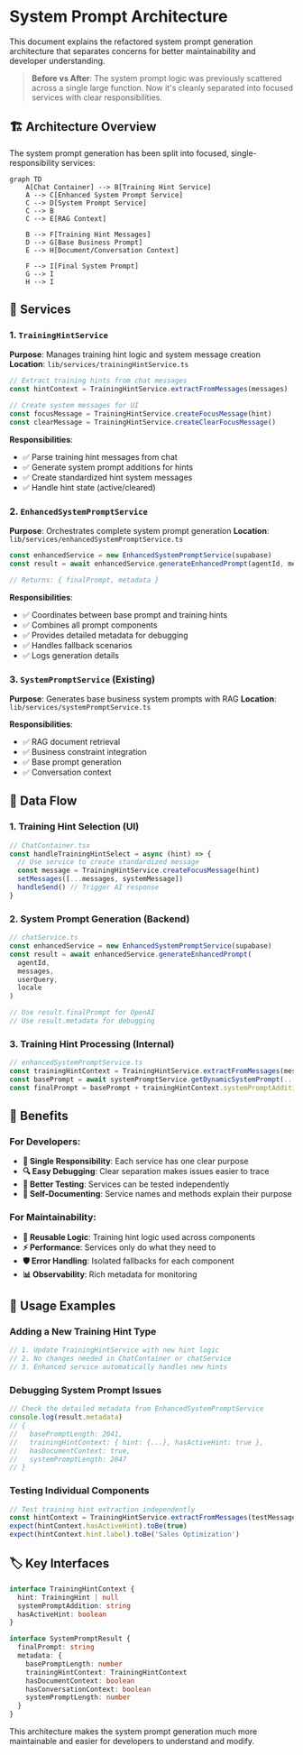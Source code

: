# System Prompt Architecture

This document explains the refactored system prompt generation architecture that separates concerns for better maintainability and developer understanding.

> **Before vs After**: The system prompt logic was previously scattered across a single large function. Now it's cleanly separated into focused services with clear responsibilities.

## 🏗️ Architecture Overview

The system prompt generation has been split into focused, single-responsibility services:

```mermaid
graph TD
    A[Chat Container] --> B[Training Hint Service]
    A --> C[Enhanced System Prompt Service]
    C --> D[System Prompt Service]
    C --> B
    C --> E[RAG Context]
    
    B --> F[Training Hint Messages]
    D --> G[Base Business Prompt]
    E --> H[Document/Conversation Context]
    
    F --> I[Final System Prompt]
    G --> I
    H --> I
```

## 📁 Services

### 1. `TrainingHintService`
**Purpose**: Manages training hint logic and system message creation
**Location**: `lib/services/trainingHintService.ts`

```typescript
// Extract training hints from chat messages
const hintContext = TrainingHintService.extractFromMessages(messages)

// Create system messages for UI
const focusMessage = TrainingHintService.createFocusMessage(hint)
const clearMessage = TrainingHintService.createClearFocusMessage()
```

**Responsibilities**:
- ✅ Parse training hint messages from chat
- ✅ Generate system prompt additions for hints
- ✅ Create standardized hint system messages
- ✅ Handle hint state (active/cleared)

### 2. `EnhancedSystemPromptService`
**Purpose**: Orchestrates complete system prompt generation
**Location**: `lib/services/enhancedSystemPromptService.ts`

```typescript
const enhancedService = new EnhancedSystemPromptService(supabase)
const result = await enhancedService.generateEnhancedPrompt(agentId, messages, userQuery, locale)

// Returns: { finalPrompt, metadata }
```

**Responsibilities**:
- ✅ Coordinates between base prompt and training hints
- ✅ Combines all prompt components
- ✅ Provides detailed metadata for debugging
- ✅ Handles fallback scenarios
- ✅ Logs generation details

### 3. `SystemPromptService` (Existing)
**Purpose**: Generates base business system prompts with RAG
**Location**: `lib/services/systemPromptService.ts`

**Responsibilities**:
- ✅ RAG document retrieval
- ✅ Business constraint integration
- ✅ Base prompt generation
- ✅ Conversation context

## 🔄 Data Flow

### 1. **Training Hint Selection** (UI)
```typescript
// ChatContainer.tsx
const handleTrainingHintSelect = async (hint) => {
  // Use service to create standardized message
  const message = TrainingHintService.createFocusMessage(hint)
  setMessages([...messages, systemMessage])
  handleSend() // Trigger AI response
}
```

### 2. **System Prompt Generation** (Backend)
```typescript
// chatService.ts
const enhancedService = new EnhancedSystemPromptService(supabase)
const result = await enhancedService.generateEnhancedPrompt(
  agentId, 
  messages, 
  userQuery, 
  locale
)

// Use result.finalPrompt for OpenAI
// Use result.metadata for debugging
```

### 3. **Training Hint Processing** (Internal)
```typescript
// enhancedSystemPromptService.ts
const trainingHintContext = TrainingHintService.extractFromMessages(messages)
const basePrompt = await systemPromptService.getDynamicSystemPrompt(...)
const finalPrompt = basePrompt + trainingHintContext.systemPromptAddition
```

## 🎯 Benefits

### **For Developers**:
- **🧩 Single Responsibility**: Each service has one clear purpose
- **🔍 Easy Debugging**: Clear separation makes issues easier to trace
- **🧪 Better Testing**: Services can be tested independently
- **📖 Self-Documenting**: Service names and methods explain their purpose

### **For Maintainability**:
- **🔄 Reusable Logic**: Training hint logic used across components
- **⚡ Performance**: Services only do what they need to
- **🛡️ Error Handling**: Isolated fallbacks for each component
- **📊 Observability**: Rich metadata for monitoring

## 🚀 Usage Examples

### Adding a New Training Hint Type
```typescript
// 1. Update TrainingHintService with new hint logic
// 2. No changes needed in ChatContainer or chatService
// 3. Enhanced service automatically handles new hints
```

### Debugging System Prompt Issues
```typescript
// Check the detailed metadata from EnhancedSystemPromptService
console.log(result.metadata)
// {
//   basePromptLength: 2041,
//   trainingHintContext: { hint: {...}, hasActiveHint: true },
//   hasDocumentContext: true,
//   systemPromptLength: 2847
// }
```

### Testing Individual Components
```typescript
// Test training hint extraction independently
const hintContext = TrainingHintService.extractFromMessages(testMessages)
expect(hintContext.hasActiveHint).toBe(true)
expect(hintContext.hint.label).toBe('Sales Optimization')
```

## 🏷️ Key Interfaces

```typescript
interface TrainingHintContext {
  hint: TrainingHint | null
  systemPromptAddition: string
  hasActiveHint: boolean
}

interface SystemPromptResult {
  finalPrompt: string
  metadata: {
    basePromptLength: number
    trainingHintContext: TrainingHintContext
    hasDocumentContext: boolean
    hasConversationContext: boolean
    systemPromptLength: number
  }
}
```

This architecture makes the system prompt generation much more maintainable and easier for developers to understand and modify. 